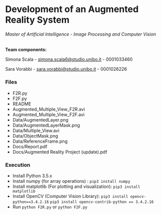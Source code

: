 # Development of an Augmented Reality System
###### Master of Artificial Intelligence - Image Processing and Computer Vision 

**Team components:**

Simona Scala - simona.scala6@studio.unibo.it - 0001033460

Sara Vorabbi - sara.vorabbi@studio.unibo.it - 0001026226

### Files
- F2R.py
- F2F.py
- README
- Augmented_Multiple_View_F2R.avi
- Augmented_Multiple_View_F2F.avi
- Data/AugmentedLayer.png
- Data/AugmentedLayerMask.png
- Data/Multiple_View.avi
- Data/ObjectMask.png
- Data/ReferenceFrame.png
- Docs/Report.pdf
- Docs/Augmented Reality Project (update).pdf


### Execution

- Install Python 3.5.x
- Install numpy (for array operations) :
`pip3 install numpy`
- Install matplotlib (For plotting and visualization): `pip3 install matplotlib`
- Install OpenCV (Computer Vision Library):
`pip3 install opencv-python==3.4.2.16`
`pip3 install opencv-contrib-python == 3.4.2.16`
- Run `python F2R.py` or `python F2F.py`